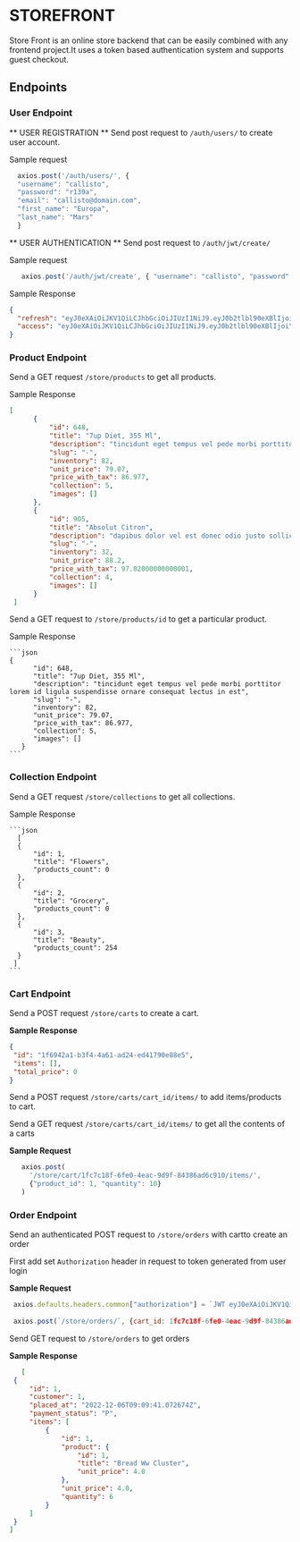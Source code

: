 # STOREFRONT
Store Front is an online store backend that can be easily combined with any frontend
project.It uses a token based authentication system and supports guest checkout.

## Endpoints

### User Endpoint
   ** USER REGISTRATION **
      Send post request to `/auth/users/` to create user account.
      
  Sample request
  
  ```javascript
    axios.post('/auth/users/', {
    "username": "callisto",
    "password": "r139a",
    "email": "callisto@domain.com",
    "first_name": "Europa",
    "last_name": "Mars"
    }
  ```
      
   ** USER AUTHENTICATION **
      Send post request to `/auth/jwt/create/`
      
  Sample request
      
  ```javascript
     axios.post('/auth/jwt/create', { "username": "callisto", "password": "r139a"})
  ```
  
  Sample Response
  ```json
  {
    "refresh": "eyJ0eXAiOiJKV1QiLCJhbGciOiJIUzI1NiJ9.eyJ0b2tlbl90eXBlIjoicmVmcmVzaCIsImV4cCI6MTY3MDQwNjMzMywianRpIjoiOWRjNThlMDUwYmQzNDdlYzlkNGI1NWM3M2MwYTIwMDEiLCJ1c2VyX2lkIjoxfQ.1ItVm1Fbci5lRb3aYpqflNS0GSOhUiNGgOVnQlRY7dk",
    "access": "eyJ0eXAiOiJKV1QiLCJhbGciOiJIUzI1NiJ9.eyJ0b2tlbl90eXBlIjoiYWNjZXNzIiwiZXhwIjoxNjcwNDA2MzMzLCJqdGkiOiJhOWRmMGMwMzcyMzI0NjFmODU0YTE3MWI1NGM4ZjgxYyIsInVzZXJfaWQiOjF9.apUi0cZEjLpodICTdln_JLCKYG7QbCHRGy73VY782xI"
}
  ```
      
      

### Product Endpoint
  Send a GET request `/store/products` to get all products.
  
  Sample Response
  
  ```json
  [
        {
            "id": 648,
            "title": "7up Diet, 355 Ml",
            "description": "tincidunt eget tempus vel pede morbi porttitor lorem id ligula suspendisse ornare consequat lectus in est",
            "slug": "-",
            "inventory": 82,
            "unit_price": 79.07,
            "price_with_tax": 86.977,
            "collection": 5,
            "images": []
        },
        {
            "id": 905,
            "title": "Absolut Citron",
            "description": "dapibus dolor vel est donec odio justo sollicitudin ut suscipit a feugiat et eros",
            "slug": "-",
            "inventory": 32,
            "unit_price": 88.2,
            "price_with_tax": 97.02000000000001,
            "collection": 4,
            "images": []
        }
   ]
  ```
   
   Send a GET request to `/store/products/id` to get a particular product.
   
   Sample Response
    
    ```json
    {
          "id": 648,
          "title": "7up Diet, 355 Ml",
          "description": "tincidunt eget tempus vel pede morbi porttitor lorem id ligula suspendisse ornare consequat lectus in est",
          "slug": "-",
          "inventory": 82,
          "unit_price": 79.07,
          "price_with_tax": 86.977,
          "collection": 5,
          "images": []
       }
    ```
   
   ### Collection Endpoint
   
   Send a GET request `/store/collections` to get all collections.
   
   Sample Response
    
    ```json
      [
      {
          "id": 1,
          "title": "Flowers",
          "products_count": 0
      },
      {
          "id": 2,
          "title": "Grocery",
          "products_count": 0
      },
      {
          "id": 3,
          "title": "Beauty",
          "products_count": 254
      }
     ]
    ```
 
 ### Cart Endpoint
   Send a POST request `/store/carts` to create a cart.
   
   **Sample Response**
   ```json
   {
    "id": "1f6942a1-b3f4-4a61-ad24-ed41790e88e5",
    "items": [],
    "total_price": 0
   }
   ```
   
   Send a POST request `/store/carts/cart_id/items/` to add items/products to cart.
   
   Send a GET request `/store/carts/cart_id/items/` to get all the contents of a carts
   
   **Sample Request**
   ```javascript
      axios.post(
        '/store/cart/1fc7c18f-6fe0-4eac-9d9f-84386ad6c910/items/',
        {"product_id": 1, "quantity": 10}
      )
   ```
 
 ### Order Endpoint
   Send an authenticated POST request to `/store/orders` with cartto create an order
   
   First add set `Authorization` header in request to token generated from user login
   
   **Sample Request**
   ``` javascript
    axios.defaults.headers.common["authorization"] = `JWT eyJ0eXAiOiJKV1QiLCJhbGciOiJIUzI1NiJ9.eyJ0b2tlbl90eXBlIjoiYWNjZXNzIiwiZXhwIjoxNjcwNDAyNjU1LCJqdGkiOiI1ZDk3YTViNTMxYzQ0M2FhOTkzMjJlYTJhYTdlYmRjNiIsInVzZXJfaWQiOjF9.xyw3rt-RbeBpy_FNgyGi8Z9JVFN2BcXby5Q-GYIW-aY`
    
    axios.post(`/store/orders/`, {cart_id: 1fc7c18f-6fe0-4eac-9d9f-84386ad6c910})
   ```
   Send GET request to `/store/orders` to get orders
   
   **Sample Response**
   ```json
      [
    {
        "id": 1,
        "customer": 1,
        "placed_at": "2022-12-06T09:09:41.072674Z",
        "payment_status": "P",
        "items": [
            {
                "id": 1,
                "product": {
                    "id": 1,
                    "title": "Bread Ww Cluster",
                    "unit_price": 4.0
                },
                "unit_price": 4.0,
                "quantity": 6
            }
        ]
    }
]
   ```
   
  
 
